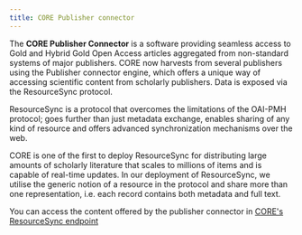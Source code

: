 ```yaml
---
title: CORE Publisher connector
---
```


The **CORE Publisher Connector** is a software providing seamless access to
Gold and Hybrid Gold Open Access articles aggregated from non-standard systems
of major publishers. CORE now harvests from several publishers using the
Publisher connector engine, which offers a unique way of accessing scientific
content from scholarly publishers. Data is exposed via the ResourceSync
protocol.

ResourceSync is a protocol that overcomes the limitations of the OAI-PMH
protocol; goes further than just metadata exchange, enables sharing of any
kind of resource and offers advanced synchronization mechanisms over the web.

CORE is one of the first to deploy ResourceSync for distributing large amounts
of scholarly literature that scales to millions of items and is capable of
real-time updates. In our deployment of ResourceSync, we utilise the generic
notion of a resource in the protocol and share more than one representation,
i.e. each record contains both metadata and full text.

You can access the content offered by the publisher connector in [CORE's
ResourceSync endpoint](http://publisher-connector.core.ac.uk/resourcesync/)
